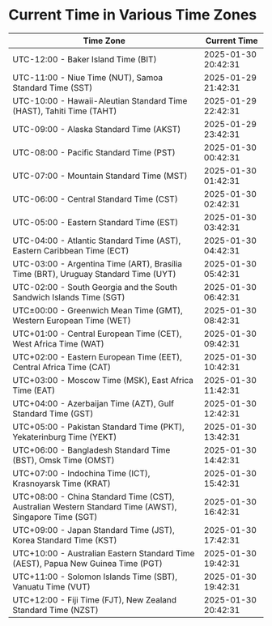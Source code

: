 # Current Time in Various Time Zones

| Time Zone | Current Time |
|-----------|--------------|
| UTC-12:00 - Baker Island Time (BIT) | 2025-01-30 20:42:31 |
| UTC-11:00 - Niue Time (NUT), Samoa Standard Time (SST) | 2025-01-29 21:42:31 |
| UTC-10:00 - Hawaii-Aleutian Standard Time (HAST), Tahiti Time (TAHT) | 2025-01-29 22:42:31 |
| UTC-09:00 - Alaska Standard Time (AKST) | 2025-01-29 23:42:31 |
| UTC-08:00 - Pacific Standard Time (PST) | 2025-01-30 00:42:31 |
| UTC-07:00 - Mountain Standard Time (MST) | 2025-01-30 01:42:31 |
| UTC-06:00 - Central Standard Time (CST) | 2025-01-30 02:42:31 |
| UTC-05:00 - Eastern Standard Time (EST) | 2025-01-30 03:42:31 |
| UTC-04:00 - Atlantic Standard Time (AST), Eastern Caribbean Time (ECT) | 2025-01-30 04:42:31 |
| UTC-03:00 - Argentina Time (ART), Brasília Time (BRT), Uruguay Standard Time (UYT) | 2025-01-30 05:42:31 |
| UTC-02:00 - South Georgia and the South Sandwich Islands Time (SGT) | 2025-01-30 06:42:31 |
| UTC±00:00 - Greenwich Mean Time (GMT), Western European Time (WET) | 2025-01-30 08:42:31 |
| UTC+01:00 - Central European Time (CET), West Africa Time (WAT) | 2025-01-30 09:42:31 |
| UTC+02:00 - Eastern European Time (EET), Central Africa Time (CAT) | 2025-01-30 10:42:31 |
| UTC+03:00 - Moscow Time (MSK), East Africa Time (EAT) | 2025-01-30 11:42:31 |
| UTC+04:00 - Azerbaijan Time (AZT), Gulf Standard Time (GST) | 2025-01-30 12:42:31 |
| UTC+05:00 - Pakistan Standard Time (PKT), Yekaterinburg Time (YEKT) | 2025-01-30 13:42:31 |
| UTC+06:00 - Bangladesh Standard Time (BST), Omsk Time (OMST) | 2025-01-30 14:42:31 |
| UTC+07:00 - Indochina Time (ICT), Krasnoyarsk Time (KRAT) | 2025-01-30 15:42:31 |
| UTC+08:00 - China Standard Time (CST), Australian Western Standard Time (AWST), Singapore Time (SGT) | 2025-01-30 16:42:31 |
| UTC+09:00 - Japan Standard Time (JST), Korea Standard Time (KST) | 2025-01-30 17:42:31 |
| UTC+10:00 - Australian Eastern Standard Time (AEST), Papua New Guinea Time (PGT) | 2025-01-30 19:42:31 |
| UTC+11:00 - Solomon Islands Time (SBT), Vanuatu Time (VUT) | 2025-01-30 19:42:31 |
| UTC+12:00 - Fiji Time (FJT), New Zealand Standard Time (NZST) | 2025-01-30 20:42:31 |
